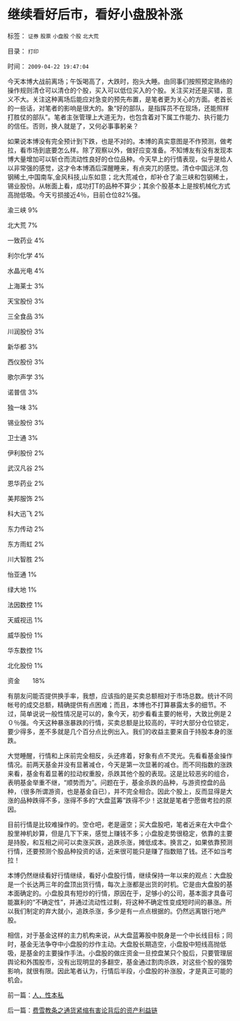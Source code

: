 # 继续看好后市，看好小盘股补涨

标签： `证券` `股票` `小盘股` `个股` `北大荒` 

目录： `打印`

时间： `2009-04-22 19:47:04`

今天本博大战前离场；午饭喝高了，大跌时，抱头大睡。由同事们按照预定熟络的操作规则清仓可以清仓的个股，买入可以低位买入的个股。关注买对还是买错，意义不大。关注这种离场后能应对急变的预先布置，是笔者更为关心的方面。老首长的一些话，对笔者的影响是很大的。象“好的部队，是指挥员不在现场，还能照样打胜仗的部队”。笔者主张管理上大道无为，也包含着对下属工作能力、执行能力的信任。否则，换人就是了，又何必事事躬亲？

如果说本博没有完全预计到下跌，也是不对的。本博的真实意图是不作预测，做考拉，看市场到底要怎么样。除了观察以外，做好应变准备。不知博友有没有发现本博大量增加可以斩仓而流动性良好的仓位品种。今天早上的行情表现，似乎是给人以非常强的感觉，这才令本博酒后深醒睡来，有点突兀的感觉。清仓中国远洋,包钢稀土,中国南车,金风科技,山东如意；北大荒减仓，却补仓了渝三峡和包钢稀土，锡业股份。从帐面上看，成功打T的品种不算少；其余个股基本上是按机械化方式高抛低吸。今天亏损接近4％，目前仓位82%强。

渝三峡 9%

北大荒 7%

一致药业 4%

利尔化学 4%

水晶光电 4%

上海莱士 3%

天宝股份 3%

三全食品 3%

川润股份 3%

新华都 3%

西仪股份 3%

歌尔声学 3%

诺普信 3%

独一味 3%

锡业股份 3%

卫士通 3%

伊利股份 2%

武汉凡谷 2%

恩华药业 2%

美邦服饰 2%

科大迅飞 2%

东力传动 2%

东方雨虹 2%

川大智胜 2%

怡亚通 1%

绿大地 1%

法因数控 1%

天威视迅 1%

威华股份 1%

华东数控 1%

北化股份 1%

资金　　18%

有朋友问能否提供换手率，我想，应该指的是买卖总额相对于市场总数。统计不同帐号的成交总额，精确提供有点困难；而且，本博也不打算暴露太多的细节。不过，简单说说一般性情况是可以的，象今天，初步看看主要的帐号，大致比例是２０％强。今天这种暴涨暴跌的行情，买卖总额是比较高的，平时大部分仓位锁定，要少得多，差不多就是几个百分点比例出入。我们的收益主要来自于持股本身的涨跌。

大觉睡醒，行情和上床前完全相反，头还疼着，好象有点不灵光。先看看基金操作情况。前两天基金并没有显著减仓，今天是第一次显著的减仓。而不同指数的涨跌来看，基金有着显著的拉动权重股，杀跌其他个股的表现。这是比较恶劣的组合，表明基金举重不继，“顺势而为”。问题在于，基金杀跌的品种，与游资控盘的品种，（很多所谓游资，也是基金自已），并不完全相合。因此个股上，反而显得是大涨的品种跌得不多，涨得不多的“大盘蓝筹”跌得不少！这就是笔者宁愿做考拉的原因。

目前行情是比较难操作的。空仓吧，老是逼空；买大盘股吧，笔者近来在大中盘个股里神机妙算，但是几下下来，感觉上赚钱不多；小盘股走势很稳定，依靠的主要是持股，和互相之间可以卖涨买跌，追跌杀涨，摊低成本。换言之，如果依靠预测行情，还要预测个股品种投资的话，近来很可能只是赚了指数赔了钱。还不如当考拉！

本博仍然继续看好行情继续，看好小盘股行情，继续保持一年以来的观点：大盘股是一个长达两三年的盘顶出货行情，每次上涨都是出货的时机。它是由大盘股的基本面确定的。小盘股具有短炒的行情，原因在于，足够小的公司，基本面才具备可能赢利的“不确定性”，并通过流动性过剩，将这种不确定性变成短时间的暴涨。所以我们制定的弃大就小，追跌杀涨，多少是有一点点根据的。仍然远离银行地产股。

相信，对于基金这样的主力机构来说，从大盘蓝筹股中脱身是一个中长线目标；同时，基金无法争夺中小盘股的炒作主动。大盘股长期造空，小盘股中短线高抛低吸，是基金的主要操作手法。小盘股的做庄资金一旦控盘某只个股后，只要管理层舆论和外围股市，没有出现明显的多翻空，基金通过割肉杀跌，对这些个股的强势影响，就很有限。因此笔者认为，行情后半段，小盘股的补涨股，才是真正可能的机会。



前一篇：[人，性本私](../../../2009/4/21/人，性本私.md)

后一篇：[费雪教条之通货紧缩有害论背后的资产利益链](../../../2009/4/22/费雪教条之通货紧缩有害论背后的资产利益链.md)